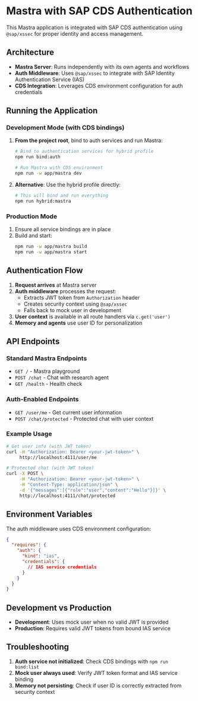 # Mastra with SAP CDS Authentication

This Mastra application is integrated with SAP CDS authentication using `@sap/xssec` for proper identity and access management.

## Architecture

- **Mastra Server**: Runs independently with its own agents and workflows
- **Auth Middleware**: Uses `@sap/xssec` to integrate with SAP Identity Authentication Service (IAS)
- **CDS Integration**: Leverages CDS environment configuration for auth credentials

## Running the Application

### Development Mode (with CDS bindings)

1. **From the project root**, bind to auth services and run Mastra:
   ```bash
   # Bind to authentication services for hybrid profile
   npm run bind:auth
   
   # Run Mastra with CDS environment
   npm run -w app/mastra dev
   ```

2. **Alternative**: Use the hybrid profile directly:
   ```bash
   # This will bind and run everything
   npm run hybrid:mastra
   ```

### Production Mode

1. Ensure all service bindings are in place
2. Build and start:
   ```bash
   npm run -w app/mastra build
   npm run -w app/mastra start
   ```

## Authentication Flow

1. **Request arrives** at Mastra server
2. **Auth middleware** processes the request:
   - Extracts JWT token from `Authorization` header
   - Creates security context using `@sap/xssec`
   - Falls back to mock user in development
3. **User context** is available in all route handlers via `c.get('user')`
4. **Memory and agents** use user ID for personalization

## API Endpoints

### Standard Mastra Endpoints
- `GET /` - Mastra playground
- `POST /chat` - Chat with research agent
- `GET /health` - Health check

### Auth-Enabled Endpoints
- `GET /user/me` - Get current user information
- `POST /chat/protected` - Protected chat with user context

### Example Usage

```bash
# Get user info (with JWT token)
curl -H "Authorization: Bearer <your-jwt-token>" \
     http://localhost:4111/user/me

# Protected chat (with JWT token)
curl -X POST \
     -H "Authorization: Bearer <your-jwt-token>" \
     -H "Content-Type: application/json" \
     -d '{"messages":[{"role":"user","content":"Hello"}]}' \
     http://localhost:4111/chat/protected
```

## Environment Variables

The auth middleware uses CDS environment configuration:

```json
{
  "requires": {
    "auth": {
      "kind": "ias",
      "credentials": {
        // IAS service credentials
      }
    }
  }
}
```

## Development vs Production

- **Development**: Uses mock user when no valid JWT is provided
- **Production**: Requires valid JWT tokens from bound IAS service

## Troubleshooting

1. **Auth service not initialized**: Check CDS bindings with `npm run bind:list`
2. **Mock user always used**: Verify JWT token format and IAS service binding
3. **Memory not persisting**: Check if user ID is correctly extracted from security context
